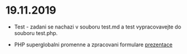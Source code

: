 # 19.11.2019

- Test - zadani se nachazi v souboru test.md a test vypracovavejte do souboru test.php.

- PHP superglobalni promenne a zpracovani formulare [prezentace](https://docs.google.com/presentation/d/16P5PqO-50L4_YXbcL5rsGA95CJvC3dzcu4NZPp0x-H0/edit?usp=sharing)